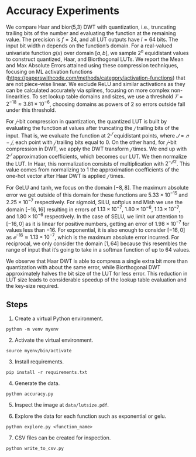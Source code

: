 # Accuracy Experiments

We compare Haar and bior(5,3) DWT with quantization, i.e., truncating trailing
bits of the number and evaluating the function at the remaining value.
The precision is $f = 24$, and all LUT outputs have $l = 64$ bits. The input bit
width $n$ depends on the function’s domain. For a real-valued univariate
function $g(x)$ over domain $[a,b]$, we sample $2^n$ equidistant values to
construct quantized, Haar, and Biorthogonal LUTs. We report the Mean and Max
Absolute Errors attained using these compression techniques, focusing on ML
activation functions
(https://paperswithcode.com/methods/category/activation-functions) that are not
piece-wise linear. We exclude ReLU and similar activations as they can be
calculated accurately via splines, focusing on more complex non-linearities.
To set lookup table domains and sizes, we use a threshold
$𝑇 =2^{−18} ≈3.81×10^{−6}$, choosing domains as powers of $2$ so errors
outside fall under this threshold.

For $𝑗$-bit compression in quantization, the quantized LUT is built by
evaluating the function at values after truncating the $𝑗$ trailing bits of the
input. That is, we evaluate the function at $2^𝐽$ equidistant points, where
$𝐽 =𝑛−𝑗$, each point with $𝑗$ trailing bits equal to $0$. On the other hand,
for $𝑗$-bit compression in DWT, we apply the DWT transform $𝑗$ times. We end up
with $2^𝐽$ approximation coefficients, which becomes our LUT. We then normalize
the LUT. In Haar, this normalization consists of multiplication with $2^{−𝑗/2}$.
This value comes from normalizing to $1$ the approximation coefficients of the
one-hot vector after Haar DWT is applied $𝑗$ times.

For GeLU and tanh, we focus on the domain $[−8,8]$. The maximum absolute error
we get outside of this domain for these functions are $5.33×10^{−15}$ and
$2.25×10^{−7}$ respectively. For sigmoid, SiLU, softplus and Mish we use the
domain $[−16,16]$ resulting in errors of $1.13×10^{−7}$, $1.80×10^{−6}$,
$1.13×10^{−7}$, and $1.80×10^{−6}$ respectively. In the case of SELU, we limit
our attention to $[−16,0]$ as it is linear for positive numbers, getting an
error of $1.98×10^{−7}$ for values less than $−16$. For exponential, it is also
enough to consider $[−16,0]$ as $𝑒^{−16} ≈ 1.13 × 10^{−7}$, which is the maximum
absolute error incurred. For reciprocal, we only consider the domain $[1,64]$
because this resembles the range of input that it’s going to take in a softmax
function of up to $64$ values.

We observe that Haar DWT is able to compress a single extra bit more than
quantization with about the same error, while Biorthogonal DWT approximately
halves the bit size of the LUT for less error. This reduction in LUT size leads
to considerable speedup of the lookup table evaluation and the key-size
required.

## Steps

1. Create a virtual Python environment.

```
python -m venv myenv
```

2. Activate the virtual environment.

```
source myenv/bin/activate
```

3. Install requirements.

```
pip install -r requirements.txt
```

4. Generate the data.

```
python accuracy.py
```

5. Inspect the image at `data/lutsize.pdf`.

6. Explore the data for each function such as exponential or gelu.

```
python explore.py <function_name>
```

7. CSV files can be created for inspection.

```
python write_to_csv.py
```
